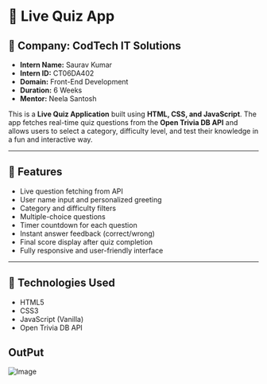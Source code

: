 # 🧠 Live Quiz App

## 🏢 Company: CodTech IT Solutions

- **Intern Name:** Saurav Kumar  
- **Intern ID:** CT06DA402  
- **Domain:** Front-End Development  
- **Duration:** 6 Weeks  
- **Mentor:** Neela Santosh

This is a **Live Quiz Application** built using **HTML, CSS, and JavaScript**. The app fetches real-time quiz questions from the **Open Trivia DB API** and allows users to select a category, difficulty level, and test their knowledge in a fun and interactive way.

---

## 🚀 Features

- Live question fetching from API
- User name input and personalized greeting
- Category and difficulty filters
- Multiple-choice questions
- Timer countdown for each question
- Instant answer feedback (correct/wrong)
- Final score display after quiz completion
- Fully responsive and user-friendly interface

---

## 🔧 Technologies Used

- HTML5
- CSS3
- JavaScript (Vanilla)
- Open Trivia DB API

## OutPut
![Image](https://github.com/user-attachments/assets/ccbcccad-046c-4cb6-ad92-57b6e90569ba)


